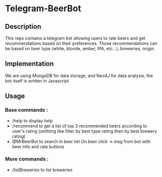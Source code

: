 # Telegram-BeerBot

## Description

This repo contains a telegram bot allowing users to rate beers and get recommendations based on their preferences. Those recommendations can be based on beer type (white, blonde, amber, IPA, etc...), breweries, origin. 

## Implementation

We are using MongoDB for data storage, and Neo4J for data analysis, the bot itself is written in Javascript

## Usage
### Base commands :
- /help to display help
- /recommend to get a list of top 3 recommended beers according to user's rating (smthing like filter by best type rating then by best brewery rating)
- @MrBeerBot to search in beer list
On beer click -> msg from bot with beer info and rate buttons

### More commands :
- /listBreweries to list breweries